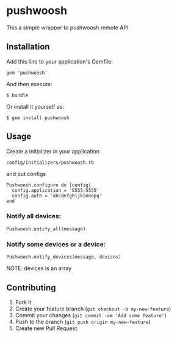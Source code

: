 pushwoosh
=========

This a simple wrapper to pushwoosh remote API

## Installation

Add this line to your application's Gemfile:

    gem 'pushwoosh'

And then execute:

    $ bundle

Or install it yourself as:

    $ gem install pushwoosh

## Usage
Create a initializer in your application

```
config/initializers/pushwoosh.rb
```
and put configs

```
Pushwoosh.configure do |config|
  config.application = '5555-5555'
  config.auth = 'abcdefghijklmnopq'
end
```

### Notify all devices:
```
Pushwoosh.notify_all(message)
```

### Notify some devices or a device:
```
Pushwoosh.notify_devices(message, devices)
```

NOTE: devices is an array

## Contributing

1. Fork it
2. Create your feature branch (`git checkout -b my-new-feature`)
3. Commit your changes (`git commit -am 'Add some feature'`)
4. Push to the branch (`git push origin my-new-feature`)
5. Create new Pull Request
